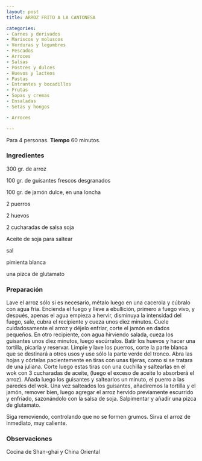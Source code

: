 ```yaml
---
layout: post
title: ARROZ FRITO A LA CANTONESA

categories:
- Carnes y derivados
- Mariscos y moluscos
- Verduras y legumbres
- Pescados
- Arroces
- Salsas
- Postres y dulces
- Huevos y lacteos
- Pastas
- Entrantes y bocadillos
- Frutas
- Sopas y cremas
- Ensaladas
- Setas y hongos

- Arroces

---
```

Para 4 personas.
<b>Tiempo</b> 60 minutos.

<h3>Ingredientes</h3>

300 gr. de arroz

100 gr. de guisantes frescos desgranados

100 gr. de jamón dulce, en una loncha

2 puerros

2 huevos

2 cucharadas de salsa soja

Aceite de soja para saltear

sal

pimienta blanca

una pizca de glutamato

<h3>Preparación</h3>

Lave el arroz sólo si es necesario, métalo luego en una cacerola y cúbralo con agua fría. Encienda el fuego y lleve a ebullición, primero a fuego vivo, y después, apenas el agua empieza a hervir, disminuya la intensidad del fuego, sale, cubra el recipiente y cueza unos diez minutos. Cuele cuidadosamente el arroz y déjelo enfriar, corte el jamón en dados pequeños. En otro recipiente, con agua hirviendo salada, cueza los guisantes unos diez minutos, luego escúrralos. Batir los huevos y hacer una tortilla, picarla y reservar. Limpie y lave los puerros, corte la parte blanca que se destinará a otros usos y use sólo la parte verde del tronco. Abra las hojas y córtelas pacientemente en tiras con unas tijeras, como si se tratara de una juliana. Corte luego estas tiras con una cuchilla y saltearlas en el wok con 3 cucharadas de aceite, (luego el exceso de aceite lo absorberá el arroz). Añada luego los guisantes y saltearlos un minuto, el puerro a las paredes del wok. Una vez salteados los guisantes, añadiremos la tortilla y el jamón, remover bien, luego agregar el arroz hervido previamente escurrido y enfriado, sazonándolo con la salsa de soja. Salpimentar y añadir una pizca de glutamato.

Siga removiendo, controlando que no se formen grumos. Sirva el arroz de inmediato, muy caliente.

<h3>Observaciones</h3>

Cocina de Shan-ghai y China Oriental

